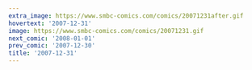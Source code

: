 ```yaml
---
extra_image: https://www.smbc-comics.com/comics/20071231after.gif
hovertext: '2007-12-31'
image: https://www.smbc-comics.com/comics/20071231.gif
next_comic: '2008-01-01'
prev_comic: '2007-12-30'
title: '2007-12-31'
---
```


